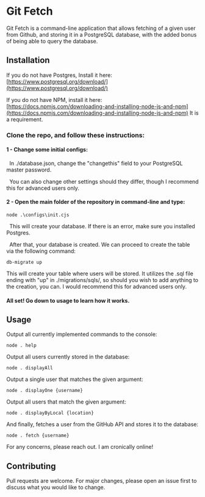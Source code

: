 # Git Fetch

Git Fetch is a command-line application that allows fetching of a given user from Github, and storing it in a PostgreSQL database, with the added bonus of being able to query the database.

## Installation

If you do not have Postgres, Install it here: [https://www.postgresql.org/download/](https://www.postgresql.org/download/)

If you do not have NPM, install it here: [https://docs.npmjs.com/downloading-and-installing-node-js-and-npm](https://docs.npmjs.com/downloading-and-installing-node-js-and-npm)
It is a requirement.

### Clone the repo, and follow these instructions:

#### 1 - Change some initial configs:

&nbsp;&nbsp;In ./database.json, change the "changethis" field to your PostgreSQL master password.

&nbsp;&nbsp;You can also change other settings should they differ, though I recommend this for advanced users only.

#### 2 - Open the main folder of the repository in command-line and type:

````
node .\configs\init.cjs
````

&nbsp;&nbsp;This will create your database. If there is an error, make sure you installed Postgres.

&nbsp;&nbsp;After that, your database is created. We can proceed to create the table via the following command:

````
db-migrate up
````
This will create your table where users will be stored. It utilizes the .sql file ending with "up" in ./migrations/sqls/, so should you wish to add anything to the creation, you can. I would recommend this for advanced users only.

#### All set! Go down to usage to learn how it works.

## Usage

Output all currently implemented commands to the console:
````
node . help
````
Output all users currently stored in the database:
````
node . displayAll
````
Output a single user that matches the given argument:
````
node . displayOne {username}
````
Output all users that match the given argument:
````
node . displayByLocal {location}
````
And finally, fetches a user from the GitHub API and stores it to the database:
````
node . fetch {username}
````
For any concerns, please reach out. I am cronically online!

## Contributing

Pull requests are welcome. For major changes, please open an issue first
to discuss what you would like to change.